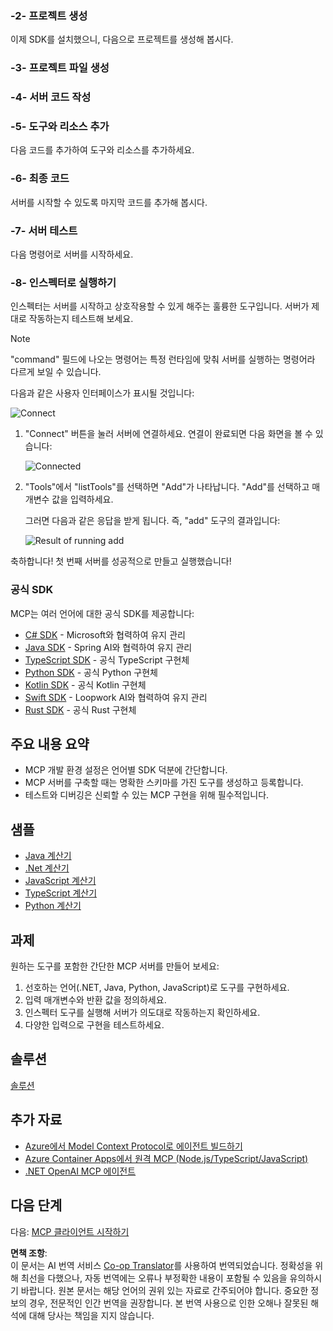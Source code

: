<!--
CO_OP_TRANSLATOR_METADATA:
{
  "original_hash": "f01d4263fc6eec331615fef42429b720",
  "translation_date": "2025-06-18T18:17:20+00:00",
  "source_file": "03-GettingStarted/01-first-server/README.md",
  "language_code": "ko"
}
-->
### -2- 프로젝트 생성

이제 SDK를 설치했으니, 다음으로 프로젝트를 생성해 봅시다.

### -3- 프로젝트 파일 생성

### -4- 서버 코드 작성

### -5- 도구와 리소스 추가

다음 코드를 추가하여 도구와 리소스를 추가하세요.

### -6- 최종 코드

서버를 시작할 수 있도록 마지막 코드를 추가해 봅시다.

### -7- 서버 테스트

다음 명령어로 서버를 시작하세요.

### -8- 인스펙터로 실행하기

인스펙터는 서버를 시작하고 상호작용할 수 있게 해주는 훌륭한 도구입니다. 서버가 제대로 작동하는지 테스트해 보세요.

> [!NOTE]
> "command" 필드에 나오는 명령어는 특정 런타임에 맞춰 서버를 실행하는 명령어라 다르게 보일 수 있습니다.

다음과 같은 사용자 인터페이스가 표시될 것입니다:

![Connect](../../../../translated_images/connect.141db0b2bd05f096fb1dd91273771fd8b2469d6507656c3b0c9df4b3c5473929.ko.png)

1. "Connect" 버튼을 눌러 서버에 연결하세요.
   연결이 완료되면 다음 화면을 볼 수 있습니다:

   ![Connected](../../../../translated_images/connected.73d1e042c24075d386cacdd4ee7cd748c16364c277d814e646ff2f7b5eefde85.ko.png)

2. "Tools"에서 "listTools"를 선택하면 "Add"가 나타납니다. "Add"를 선택하고 매개변수 값을 입력하세요.

   그러면 다음과 같은 응답을 받게 됩니다. 즉, "add" 도구의 결과입니다:

   ![Result of running add](../../../../translated_images/ran-tool.a5a6ee878c1369ec1e379b81053395252a441799dbf23416c36ddf288faf8249.ko.png)

축하합니다! 첫 번째 서버를 성공적으로 만들고 실행했습니다!

### 공식 SDK

MCP는 여러 언어에 대한 공식 SDK를 제공합니다:

- [C# SDK](https://github.com/modelcontextprotocol/csharp-sdk) - Microsoft와 협력하여 유지 관리
- [Java SDK](https://github.com/modelcontextprotocol/java-sdk) - Spring AI와 협력하여 유지 관리
- [TypeScript SDK](https://github.com/modelcontextprotocol/typescript-sdk) - 공식 TypeScript 구현체
- [Python SDK](https://github.com/modelcontextprotocol/python-sdk) - 공식 Python 구현체
- [Kotlin SDK](https://github.com/modelcontextprotocol/kotlin-sdk) - 공식 Kotlin 구현체
- [Swift SDK](https://github.com/modelcontextprotocol/swift-sdk) - Loopwork AI와 협력하여 유지 관리
- [Rust SDK](https://github.com/modelcontextprotocol/rust-sdk) - 공식 Rust 구현체

## 주요 내용 요약

- MCP 개발 환경 설정은 언어별 SDK 덕분에 간단합니다.
- MCP 서버를 구축할 때는 명확한 스키마를 가진 도구를 생성하고 등록합니다.
- 테스트와 디버깅은 신뢰할 수 있는 MCP 구현을 위해 필수적입니다.

## 샘플

- [Java 계산기](../samples/java/calculator/README.md)
- [.Net 계산기](../../../../03-GettingStarted/samples/csharp)
- [JavaScript 계산기](../samples/javascript/README.md)
- [TypeScript 계산기](../samples/typescript/README.md)
- [Python 계산기](../../../../03-GettingStarted/samples/python)

## 과제

원하는 도구를 포함한 간단한 MCP 서버를 만들어 보세요:

1. 선호하는 언어(.NET, Java, Python, JavaScript)로 도구를 구현하세요.
2. 입력 매개변수와 반환 값을 정의하세요.
3. 인스펙터 도구를 실행해 서버가 의도대로 작동하는지 확인하세요.
4. 다양한 입력으로 구현을 테스트하세요.

## 솔루션

[솔루션](./solution/README.md)

## 추가 자료

- [Azure에서 Model Context Protocol로 에이전트 빌드하기](https://learn.microsoft.com/azure/developer/ai/intro-agents-mcp)
- [Azure Container Apps에서 원격 MCP (Node.js/TypeScript/JavaScript)](https://learn.microsoft.com/samples/azure-samples/mcp-container-ts/mcp-container-ts/)
- [.NET OpenAI MCP 에이전트](https://learn.microsoft.com/samples/azure-samples/openai-mcp-agent-dotnet/openai-mcp-agent-dotnet/)

## 다음 단계

다음: [MCP 클라이언트 시작하기](../02-client/README.md)

**면책 조항**:  
이 문서는 AI 번역 서비스 [Co-op Translator](https://github.com/Azure/co-op-translator)를 사용하여 번역되었습니다. 정확성을 위해 최선을 다했으나, 자동 번역에는 오류나 부정확한 내용이 포함될 수 있음을 유의하시기 바랍니다. 원본 문서는 해당 언어의 권위 있는 자료로 간주되어야 합니다. 중요한 정보의 경우, 전문적인 인간 번역을 권장합니다. 본 번역 사용으로 인한 오해나 잘못된 해석에 대해 당사는 책임을 지지 않습니다.
